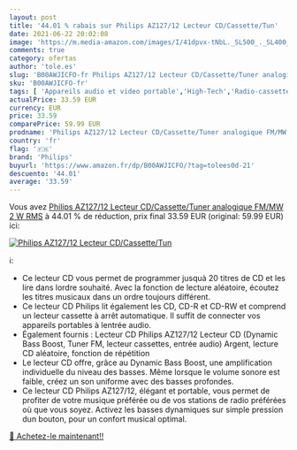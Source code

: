 ```yaml
---
layout: post
title: '44.01 % rabais sur Philips AZ127/12 Lecteur CD/Cassette/Tun'
date: 2021-06-22 20:02:08
image: 'https://m.media-amazon.com/images/I/41dpvx-tNbL._SL500_._SL400_.jpg'
comments: true
category: ofertas
author: 'tole.es'
slug: 'B00AWJICFO-fr Philips AZ127/12 Lecteur CD/Cassette/Tuner analogique...'
sku: 'B00AWJICFO-fr'
tags: [ 'Appareils audio et video portable','High-Tech','Radio-cassette-CD','philips', ]
actualPrice: 33.59 EUR
currency: EUR
price: 33.59
comparePrice: 59.99 EUR
prodname: 'Philips AZ127/12 Lecteur CD/Cassette/Tuner analogique FM/MW 2 W RMS'
country: 'fr'
flag: '🇫🇷'
brand: 'Philips'
buyurl: 'https://www.amazon.fr/dp/B00AWJICFO/?tag=tolees0d-21'
descuento: '44.01'
average: '33.59'
---
```


Vous avez [Philips AZ127/12 Lecteur CD/Cassette/Tuner analogique FM/MW 2 W RMS](https://www.amazon.fr/dp/B00AWJICFO/?tag=tolees0d-21)  à  44.01 % de réduction, prix final  33.59 EUR (original: 59.99 EUR) ici:

[![Philips AZ127/12 Lecteur CD/Cassette/Tun](https://m.media-amazon.com/images/I/41dpvx-tNbL._SL500_._SL400_.jpg)](https://www.amazon.fr/dp/B00AWJICFO/?tag=tolees0d-21)

ℹ️:

- Ce lecteur CD vous permet de programmer jusquà 20 titres de CD et les lire dans lordre souhaité. Avec la fonction de lecture aléatoire, écoutez les titres musicaux dans un ordre toujours différent.
- Ce lecteur CD Philips lit également les CD, CD-R et CD-RW et comprend un lecteur cassette à arrêt automatique. Il suffit de connecter vos appareils portables à lentrée audio.
- Également fournis : Lecteur CD Philips AZ127/12 Lecteur CD (Dynamic Bass Boost, Tuner FM, lecteur cassettes, entrée audio) Argent, lecture CD aléatoire, fonction de répétition
- Le lecteur CD offre, grâce au Dynamic Bass Boost, une amplification individuelle du niveau des basses. Même lorsque le volume sonore est faible, créez un son uniforme avec des basses profondes.
- Ce lecteur CD Philips AZ127/12, élégant et portable, vous permet de profiter de votre musique préférée ou de vos stations de radio préférées où que vous soyez. Activez les basses dynamiques sur simple pression dun bouton, pour un confort musical optimal.

[🛒 Achetez-le maintenant!!](https://www.amazon.fr/dp/B00AWJICFO/?tag=tolees0d-21)
